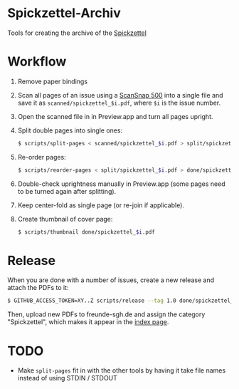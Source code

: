 # Spickzettel-Archiv

Tools for creating the archive of the [Spickzettel](http://freunde-sgh.de/spickzettel)

# Workflow

1. Remove paper bindings

1. Scan all pages of an issue using a [ScanSnap 500](https://www.fujitsu.com/us/products/computing/peripheral/scanners/scansnap/ix500) into a single file and save it as `scanned/spickzettel_$i.pdf`, where `$i` is the issue number.

1. Open the scanned file in in Preview.app and turn all pages upright.

1. Split double pages into single ones:

   ```sh
   $ scripts/split-pages < scanned/spickzettel_$i.pdf > split/spickzettel_$i.pdf
   ```

1. Re-order pages:

   ```sh
   $ scripts/reorder-pages < split/spickzettel_$i.pdf > done/spickzettel_$i.pdf
   ```

1. Double-check uprightness manually in Preview.app (some pages need to be turned again after splitting).

1. Keep center-fold as single page (or re-join if applicable).

1. Create thumbnail of cover page:

   ```sh
   $ scripts/thumbnail done/spickzettel_$i.pdf
   ```

# Release

When you are done with a number of issues, create a new release and attach the PDFs to it:

```sh
$ GITHUB_ACCESS_TOKEN=XY..Z scripts/release --tag 1.0 done/spickzettel_5*.pdf thumbnail/spickzettel_5*.png
```

Then, upload new PDFs to freunde-sgh.de and assign the category "Spickzettel", which makes it appear in the [index page](http://freunde-sgh.de/spickzettel).

# TODO

* Make `split-pages` fit in with the other tools by having it take file names instead of using STDIN / STDOUT

